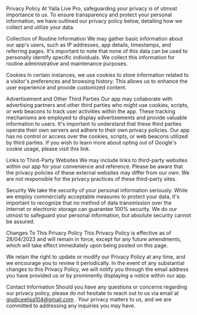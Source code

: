 Privacy Policy At Yalla Live Pro, safeguarding your privacy is of utmost importance to us. To ensure transparency and protect your personal information, we have outlined our privacy policy below, detailing how we collect and utilize your data.

Collection of Routine Information We may gather basic information about our app's users, such as IP addresses, app details, timestamps, and referring pages. It's important to note that none of this data can be used to personally identify specific individuals. We collect this information for routine administrative and maintenance purposes.

Cookies In certain instances, we use cookies to store information related to a visitor's preferences and browsing history. This allows us to enhance the user experience and provide customized content.

Advertisement and Other Third Parties Our app may collaborate with advertising partners and other third parties who might use cookies, scripts, or web beacons to track user activities within the app. These tracking mechanisms are employed to display advertisements and provide valuable information to users. It's important to understand that these third parties operate their own servers and adhere to their own privacy policies. Our app has no control or access over the cookies, scripts, or web beacons utilized by third parties. If you wish to learn more about opting out of Google's cookie usage, please visit this link.

Links to Third-Party Websites We may include links to third-party websites within our app for your convenience and reference. Please be aware that the privacy policies of these external websites may differ from our own. We are not responsible for the privacy practices of these third-party sites.

Security We take the security of your personal information seriously. While we employ commercially acceptable measures to protect your data, it's important to recognize that no method of data transmission over the Internet or electronic storage can guarantee 100% security. We do our utmost to safeguard your personal information, but absolute security cannot be assured.

Changes To This Privacy Policy This Privacy Policy is effective as of 28/04/2023 and will remain in force, except for any future amendments, which will take effect immediately upon being posted on this page.

We retain the right to update or modify our Privacy Policy at any time, and we encourage you to review it periodically. In the event of any substantial changes to this Privacy Policy, we will notify you through the email address you have provided us or by prominently displaying a notice within our app.

Contact Information Should you have any questions or concerns regarding our privacy policy, please do not hesitate to reach out to us via email at giudiceelisa104@gmail.com . Your privacy matters to us, and we are committed to addressing any inquiries you may have.
